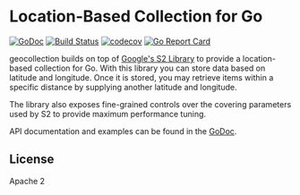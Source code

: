 # Location-Based Collection for Go

[![GoDoc](https://godoc.org/github.com/spothero/geocollection?status.svg)](https://godoc.org/github.com/spothero/geocollection)
[![Build Status](https://travis-ci.org/spothero/geocollection.png?branch=master)](https://travis-ci.org/spothero/geocollection)
[![codecov](https://codecov.io/gh/spothero/geocollection/branch/master/graph/badge.svg)](https://codecov.io/gh/spothero/geocollection)
[![Go Report Card](https://goreportcard.com/badge/github.com/spothero/geocollection)](https://goreportcard.com/report/github.com/spothero/geocollection)

geocollection builds on top of [Google's S2 Library](https://github.com/golang/geo) to provide a location-based collection for Go.
With this library you can store data based on latitude and longitude. Once it is stored, you may
retrieve items within a specific distance by supplying another latitude and longitude.

The library also exposes fine-grained controls over the covering parameters used by S2 to provide
maximum performance tuning.

API documentation and examples can be found in the [GoDoc](https://godoc.org/github.com/spothero/geocollection).

## License
Apache 2
